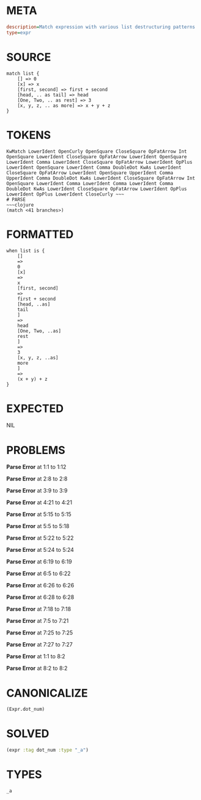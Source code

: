 # META
~~~ini
description=Match expression with various list destructuring patterns
type=expr
~~~
# SOURCE
~~~roc
match list {
    [] => 0
    [x] => x
    [first, second] => first + second
    [head, .. as tail] => head
    [One, Two, .. as rest] => 3
    [x, y, z, .. as more] => x + y + z
}
~~~
# TOKENS
~~~text
KwMatch LowerIdent OpenCurly OpenSquare CloseSquare OpFatArrow Int OpenSquare LowerIdent CloseSquare OpFatArrow LowerIdent OpenSquare LowerIdent Comma LowerIdent CloseSquare OpFatArrow LowerIdent OpPlus LowerIdent OpenSquare LowerIdent Comma DoubleDot KwAs LowerIdent CloseSquare OpFatArrow LowerIdent OpenSquare UpperIdent Comma UpperIdent Comma DoubleDot KwAs LowerIdent CloseSquare OpFatArrow Int OpenSquare LowerIdent Comma LowerIdent Comma LowerIdent Comma DoubleDot KwAs LowerIdent CloseSquare OpFatArrow LowerIdent OpPlus LowerIdent OpPlus LowerIdent CloseCurly ~~~
# PARSE
~~~clojure
(match <41 branches>)
~~~
# FORMATTED
~~~roc
when list is {
	[]
	=>
	0
	[x]
	=>
	x
	[first, second]
	=>
	first + second
	[head, ..as]
	tail
	]
	=>
	head
	[One, Two, ..as]
	rest
	]
	=>
	3
	[x, y, z, ..as]
	more
	]
	=>
	(x + y) + z
}
~~~
# EXPECTED
NIL
# PROBLEMS
**Parse Error**
at 1:1 to 1:12

**Parse Error**
at 2:8 to 2:8

**Parse Error**
at 3:9 to 3:9

**Parse Error**
at 4:21 to 4:21

**Parse Error**
at 5:15 to 5:15

**Parse Error**
at 5:5 to 5:18

**Parse Error**
at 5:22 to 5:22

**Parse Error**
at 5:24 to 5:24

**Parse Error**
at 6:19 to 6:19

**Parse Error**
at 6:5 to 6:22

**Parse Error**
at 6:26 to 6:26

**Parse Error**
at 6:28 to 6:28

**Parse Error**
at 7:18 to 7:18

**Parse Error**
at 7:5 to 7:21

**Parse Error**
at 7:25 to 7:25

**Parse Error**
at 7:27 to 7:27

**Parse Error**
at 1:1 to 8:2

**Parse Error**
at 8:2 to 8:2

# CANONICALIZE
~~~clojure
(Expr.dot_num)
~~~
# SOLVED
~~~clojure
(expr :tag dot_num :type "_a")
~~~
# TYPES
~~~roc
_a
~~~

